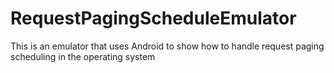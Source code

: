 # RequestPagingScheduleEmulator
This is an emulator that uses Android to show how to handle request paging scheduling in the operating system
